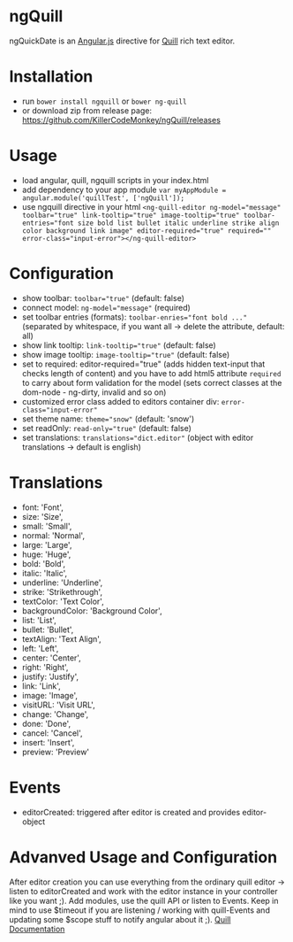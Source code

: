 # ngQuill

ngQuickDate is an [Angular.js](http://angularjs.org/) directive for [Quill](http://quilljs.com/) rich text editor.

Installation
============
- run `bower install ngquill` or `bower ng-quill`
- or download zip from release page: https://github.com/KillerCodeMonkey/ngQuill/releases

Usage
=====
- load angular, quill, ngquill scripts in your index.html
- add dependency to your app module `var myAppModule = angular.module('quillTest', ['ngQuill']);`
- use ngquill directive in your html
`<ng-quill-editor ng-model="message" toolbar="true" link-tooltip="true" image-tooltip="true" toolbar-entries="font size bold list bullet italic underline strike align color background link image" editor-required="true" required="" error-class="input-error"></ng-quill-editor>`

Configuration
=============

- show toolbar: `toolbar="true"` (default: false)
- connect model: `ng-model="message"` (required)
- set toolbar entries (formats): `toolbar-enries="font bold ..."` (separated by whitespace, if you want all -> delete the attribute, default: all)
- show link tooltip: `link-tooltip="true"` (default: false)
- show image tooltip: `image-tooltip="true"` (default: false)
- set to required: editor-required="true" (adds hidden text-input that checks length of content) and you have to add html5 attribute `required` to carry about form validation for the model (sets correct classes at the dom-node - ng-dirty, invalid and so on)
- customized error class added to editors container div: `error-class="input-error"`
- set theme name: `theme="snow"` (default: 'snow')
- set readOnly: `read-only="true"` (default: false)
- set translations: `translations="dict.editor"` (object with editor translations -> default is english)

Translations
============

- font: 'Font',
- size: 'Size',
- small: 'Small',
- normal: 'Normal',
- large: 'Large',
- huge: 'Huge',
- bold: 'Bold',
- italic: 'Italic',
- underline: 'Underline',
- strike: 'Strikethrough',
- textColor: 'Text Color',
- backgroundColor: 'Background Color',
- list: 'List',
- bullet: 'Bullet',
- textAlign: 'Text Align',
- left: 'Left',
- center: 'Center',
- right: 'Right',
- justify: 'Justify',
- link: 'Link',
- image: 'Image',
- visitURL: 'Visit URL',
- change: 'Change',
- done: 'Done',
- cancel: 'Cancel',
- insert: 'Insert',
- preview: 'Preview'

Events
======

- editorCreated: triggered after editor is created and provides editor-object

Advanved Usage and Configuration
================================

After editor creation you can use everything from the ordinary quill editor -> listen to editorCreated and work with the editor instance in your controller like you want ;).
Add modules, use the quill API or listen to Events. Keep in mind to use $timeout if you are listening / working with quill-Events and updating some $scope stuff to notify angular about it ;).
[Quill Documentation](http://quilljs.com/docs/quickstart/)